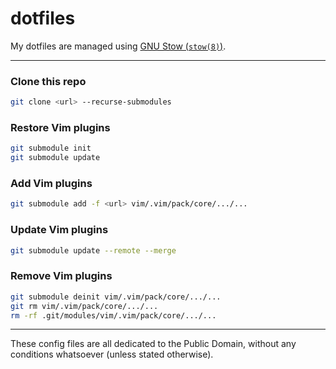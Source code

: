 # dotfiles

My dotfiles are managed using [GNU Stow (`stow(8)`)](https://www.gnu.org/software/stow/).

---

### Clone this repo

```sh
git clone <url> --recurse-submodules
```

### Restore Vim plugins

```sh
git submodule init
git submodule update
```

### Add Vim plugins

```sh
git submodule add -f <url> vim/.vim/pack/core/.../...
```

### Update Vim plugins

```sh
git submodule update --remote --merge
```

### Remove Vim plugins

```sh
git submodule deinit vim/.vim/pack/core/.../...
git rm vim/.vim/pack/core/.../...
rm -rf .git/modules/vim/.vim/pack/core/.../...
```

---

These config files are all dedicated to the Public Domain, without any
conditions whatsoever (unless stated otherwise).
